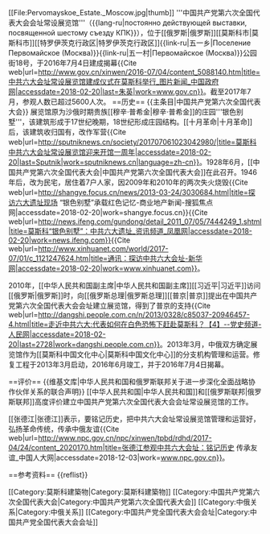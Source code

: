 [[File:Pervomayskoe_Estate._Moscow.jpg|thumb]]
'''中国共产党第六次全国代表大会会址常设展览馆'''（{{lang-ru|постоянно действующей выставки, посвященной шестому съезду КПК}}），位于[[俄罗斯|俄罗斯]][[莫斯科市|莫斯科市]][[特罗伊茨克行政区|特罗伊茨克行政区]]{{link-ru|五一乡|Поселение Первомайское (Москва)}}{{link-ru|五一村|Первомайское (Москва)}}公园街18号，于2016年7月4日建成揭幕<ref>{{Cite web|url=http://www.gov.cn/xinwen/2016-07/04/content_5088140.htm|title=中共六大会址常设展览馆建成仪式在莫斯科举行_图片新闻_中国政府网|accessdate=2018-02-20|last=朱英|work=www.gov.cn}}</ref>。截至2017年7月，参观人数已超过5600人次<ref name=通讯/>。
==历史==
{{主条目|中国共产党第六次全国代表大会}}
展览馆原为沙俄时期贵族[[穆辛·普希金|穆辛·普希金]]的庄园'''银色别墅'''，该建筑形成于17世纪晚期，18世纪形成庄园结构。[[十月革命|十月革命]]后，该建筑收归国有，改作军营<ref>{{Cite web|url=http://sputniknews.cn/society/201707061023042980/|title=莫斯科中共六大会址常设展览馆迎来开馆一周年|accessdate=2018-02-20|last=Sputnik|work=sputniknews.cn|language=zh-cn}}</ref>。1928年6月，[[中国共产党第六次全国代表大会|中国共产党第六次全国代表大会]]在此召开。1946年后，改为民宅，居住着7户人家，因2009年和2010年的两次失火烧毁<ref>{{Cite web|url=http://shangye.focus.cn/news/2013-03-24/3030684.html|title=探访六大遗址现场 “银色别墅”承载红色记忆-商业地产新闻-搜狐焦点网|accessdate=2018-02-20|work=shangye.focus.cn}}</ref><ref>{{Cite web|url=http://news.ifeng.com/gundong/detail_2011_07/05/7444249_1.shtml|title=莫斯科“银色别墅”：中共六大遗址_资讯频道_凤凰网|accessdate=2018-02-20|work=news.ifeng.com}}</ref><ref name=通讯>{{Cite web|url=http://www.xinhuanet.com/world/2017-07/01/c_1121247624.htm|title=通讯：探访中共六大会址-新华网|accessdate=2018-02-20|work=www.xinhuanet.com}}</ref>。

2010年，[[中华人民共和国副主席|中华人民共和国副主席]][[习近平|习近平]]访问[[俄罗斯|俄罗斯]]时，向[[俄罗斯总理|俄罗斯总理]][[普京|普京]]提出在中国共产党第六次全国代表大会会址建立展览馆，得到了普京的支持<ref>{{Cite web|url=http://dangshi.people.com.cn/n/2013/0328/c85037-20946457-4.html|title=走近中共六大:代表如何在白色恐怖下赶赴莫斯科？【4】--党史频道-人民网|accessdate=2018-02-20|last=2728|work=dangshi.people.com.cn}}</ref>。2013年3月，中俄双方确定展览馆作为[[莫斯科中国文化中心|莫斯科中国文化中心]]的分支机构管理和运营。修复工程于2013年3月启动，2016年6月竣工，并于2016年7月4日揭幕<ref name=通讯/>。

==评价==
{{维基文库|中华人民共和国和俄罗斯联邦关于进一步深化全面战略协作伙伴关系的联合声明}}
[[中华人民共和国|中华人民共和国]]和[[俄罗斯联邦|俄罗斯联邦]]高度评价建立中国共产党第六次全国代表大会会址常设展览馆的工作。

[[张德江|张德江]]表示，要铭记历史，把中共六大会址常设展览馆管理和运营好，弘扬革命传统，传承中俄友谊<ref>{{Cite web|url=http://www.npc.gov.cn/npc/xinwen/tpbd/rdhd/2017-04/24/content_2020170.htm|title=张德江参观中共六大会址：铭记历史 传承友谊_中国人大网|accessdate=2018-12-03|work=www.npc.gov.cn}}</ref>。

==参考资料==
{{reflist}}

[[Category:莫斯科建築物|Category:莫斯科建築物]]
[[Category:中国共产党第六次全国代表大会|Category:中国共产党第六次全国代表大会]]
[[Category:中俄关系|Category:中俄关系]]
[[Category:中国共产党全国代表大会会址|Category:中国共产党全国代表大会会址]]